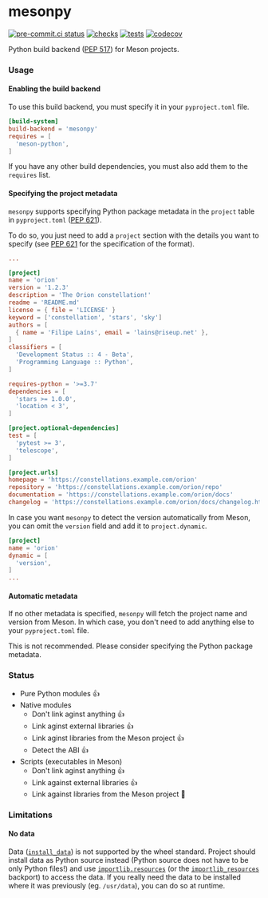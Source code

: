 # mesonpy

[![pre-commit.ci status](https://results.pre-commit.ci/badge/github/FFY00/mesonpy/main.svg)](https://results.pre-commit.ci/latest/github/FFY00/mesonpy/main)
[![checks](https://github.com/FFY00/mesonpy/actions/workflows/checks.yml/badge.svg)](https://github.com/FFY00/mesonpy/actions/workflows/checks.yml)
[![tests](https://github.com/FFY00/mesonpy/actions/workflows/tests.yml/badge.svg)](https://github.com/FFY00/mesonpy/actions/workflows/tests.yml)
[![codecov](https://codecov.io/gh/FFY00/mesonpy/branch/main/graph/badge.svg?token=xcb2u2YvVk)](https://codecov.io/gh/FFY00/mesonpy)

Python build backend ([PEP 517](https://www.python.org/dev/peps/pep-0517/)) for Meson projects.

### Usage

#### Enabling the build backend

To use this build backend, you must specify it in your `pyproject.toml` file.

```toml
[build-system]
build-backend = 'mesonpy'
requires = [
  'meson-python',
]
```

If you have any other build dependencies, you must also add them to the
`requires` list.

#### Specifying the project metadata

`mesonpy` supports specifying Python package metadata in the `project` table in
`pyproject.toml` ([PEP 621](https://www.python.org/dev/peps/pep-0621/)).

To do so, you just need to add a `project` section with the details you want to
specify (see [PEP 621](https://www.python.org/dev/peps/pep-0621/) for the
specification of the format).

```toml
...

[project]
name = 'orion'
version = '1.2.3'
description = 'The Orion constellation!'
readme = 'README.md'
license = { file = 'LICENSE' }
keyword = ['constellation', 'stars', 'sky']
authors = [
  { name = 'Filipe Laíns', email = 'lains@riseup.net' },
]
classifiers = [
  'Development Status :: 4 - Beta',
  'Programming Language :: Python',
]

requires-python = '>=3.7'
dependencies = [
  'stars >= 1.0.0',
  'location < 3',
]

[project.optional-dependencies]
test = [
  'pytest >= 3',
  'telescope',
]

[project.urls]
homepage = 'https://constellations.example.com/orion'
repository = 'https://constellations.example.com/orion/repo'
documentation = 'https://constellations.example.com/orion/docs'
changelog = 'https://constellations.example.com/orion/docs/changelog.html'
```

In case you want `mesonpy` to detect the version automatically from Meson, you
can omit the `version` field and add it to `project.dynamic`.

```toml
[project]
name = 'orion'
dynamic = [
  'version',
]
...
```

#### Automatic metadata

If no other metadata is specified, `mesonpy` will fetch the project name and
version from Meson. In which case, you don't need to add anything else to your
`pyproject.toml` file.

This is not recommended. Please consider specifying the Python package metadata.

### Status

- Pure Python modules :+1:
- Native modules
  - Don't link aginst anything :+1:
  - Link aginst external libraries :+1:
  - Link aginst libraries from the Meson project :+1:
  - Detect the ABI :+1:
- Scripts (executables in Meson)
  - Don't link aginst anything :+1:
  - Link against external libraries :+1:
  - Link against libraries from the Meson project :hammer:

### Limitations

#### No data

Data ([`install_data`](https://mesonbuild.com/Reference-manual_functions.html#install_data))
is not supported by the wheel standard. Project should install data as Python
source instead (Python source does not have to be only Python files!) and use
[`importlib.resources`](https://docs.python.org/3/library/importlib.html#module-importlib.resources)
(or the [`importlib_resources`](https://github.com/python/importlib_resources)
backport) to access the data. If you really need the data to be installed where
it was previously (eg. `/usr/data`), you can do so at runtime.
